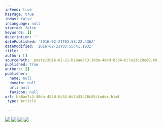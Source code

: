 ```yaml
---
inFeed: true
hasPage: true
inNav: false
inLanguage: null
starred: false
keywords: []
description: ''
datePublished: '2016-02-21T03:58:22.436Z'
dateModified: '2016-02-21T03:55:41.183Z'
title: ' '
author: []
sourcePath: _posts/2016-02-21-ba8ae7c3-30da-484d-8c34-6c7a33c28c89.md
published: true
authors: []
publisher:
  name: null
  domain: null
  url: null
  favicon: null
url: ba8ae7c3-30da-484d-8c34-6c7a33c28c89/index.html
_type: Article

---
```

![](https://the-grid-user-content.s3-us-west-2.amazonaws.com/43b80c83-00f6-4e82-a8fb-836474bd3f3b.jpg)
![](https://the-grid-user-content.s3-us-west-2.amazonaws.com/fd733217-9b0c-4b55-9d09-e47dcd55f860.jpg)
![](https://the-grid-user-content.s3-us-west-2.amazonaws.com/c0429abf-99a3-4fd5-9e4a-8f1ac0f4ac6d.jpg)
![](https://the-grid-user-content.s3-us-west-2.amazonaws.com/d21a9e8a-c766-49ad-9546-1f41401edf56.jpg)